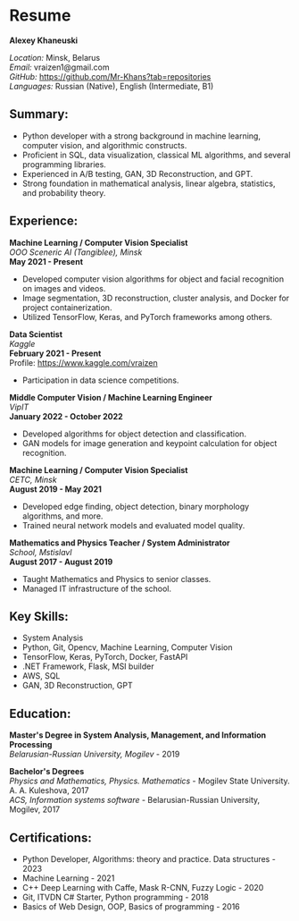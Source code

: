 <div class="markdown prose w-full break-words dark:prose-invert dark"><h1>Resume</h1><p><strong>Alexey Khaneuski</strong></p><p><em>Location:</em> Minsk, Belarus<br><em>Email:</em> vraizen1@gmail.com<br><em>GitHub:</em> <a href="https://github.com/Mr-Khans?tab=repositories" target="_new">https://github.com/Mr-Khans?tab=repositories</a><br><em>Languages:</em> Russian (Native), English (Intermediate, B1)</p><h2>Summary:</h2><ul><li>Python developer with a strong background in machine learning, computer vision, and algorithmic constructs.</li><li>Proficient in SQL, data visualization, classical ML algorithms, and several programming libraries.</li><li>Experienced in A/B testing, GAN, 3D Reconstruction, and GPT.</li><li>Strong foundation in mathematical analysis, linear algebra, statistics, and probability theory.</li></ul><h2>Experience:</h2><p><strong>Machine Learning / Computer Vision Specialist</strong><br><em>OOO Sceneric AI (Tangiblee), Minsk</em><br><strong>May 2021 - Present</strong></p><ul><li>Developed computer vision algorithms for object and facial recognition on images and videos.</li><li>Image segmentation, 3D reconstruction, cluster analysis, and Docker for project containerization.</li><li>Utilized TensorFlow, Keras, and PyTorch frameworks among others.</li></ul><p><strong>Data Scientist</strong><br><em>Kaggle</em><br><strong>February 2021 - Present</strong><br>Profile: <a href="https://www.kaggle.com/vraizen" target="_new">https://www.kaggle.com/vraizen</a></p><ul><li>Participation in data science competitions.</li></ul><p><strong>Middle Computer Vision / Machine Learning Engineer</strong><br><em>VipIT</em><br><strong>January 2022 - October 2022</strong></p><ul><li>Developed algorithms for object detection and classification.</li><li>GAN models for image generation and keypoint calculation for object recognition.</li></ul><p><strong>Machine Learning / Computer Vision Specialist</strong><br><em>CETC, Minsk</em><br><strong>August 2019 - May 2021</strong></p><ul><li>Developed edge finding, object detection, binary morphology algorithms, and more.</li><li>Trained neural network models and evaluated model quality.</li></ul><p><strong>Mathematics and Physics Teacher / System Administrator</strong><br><em>School, Mstislavl</em><br><strong>August 2017 - August 2019</strong></p><ul><li>Taught Mathematics and Physics to senior classes.</li><li>Managed IT infrastructure of the school.</li></ul><h2>Key Skills:</h2><ul><li>System Analysis</li><li>Python, Git, Opencv, Machine Learning, Computer Vision</li><li>TensorFlow, Keras, PyTorch, Docker, FastAPI</li><li>.NET Framework, Flask, MSI builder</li><li>AWS, SQL</li><li>GAN, 3D Reconstruction, GPT</li></ul><h2>Education:</h2><p><strong>Master's Degree in System Analysis, Management, and Information Processing</strong><br><em>Belarusian-Russian University, Mogilev</em> - 2019</p><p><strong>Bachelor's Degrees</strong><br><em>Physics and Mathematics, Physics. Mathematics </em> - Mogilev State University. A. A. Kuleshova, 2017<br><em>ACS, Information systems software</em> - Belarusian-Russian University, Mogilev, 2017</p><h2>Certifications:</h2><ul><li>Python Developer, Algorithms: theory and practice. Data structures - 2023</li><li>Machine Learning - 2021</li><li>C++ Deep Learning with Caffe, Mask R-CNN, Fuzzy Logic - 2020</li><li>Git, ITVDN C# Starter, Python programming - 2018</li><li>Basics of Web Design, OOP, Basics of programming - 2016</li></ul></p></div>
